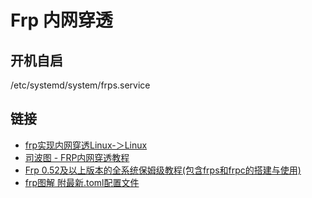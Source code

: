 # Frp 内网穿透





## 开机自启
/etc/systemd/system/frps.service


## 链接

* [frp实现内网穿透Linux-＞Linux](https://blog.csdn.net/weixin_49764009/article/details/122018688)
* [司波图 - FRP内网穿透教程](https://www.bilibili.com/video/BV1J74117714/)
* [Frp 0.52及以上版本的全系统保姆级教程(包含frps和frpc的搭建与使用)](https://blog.hoshiroko.com/archives/37f497acabc8/#frpc-toml)
* [frp图解 附最新.toml配置文件](https://www.cnblogs.com/cenima/p/17849921.html)
